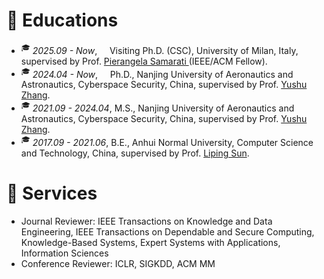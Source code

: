 
# 📖 Educations
- <sup>&#x1F393;</sup>  *2025.09 - Now*,&nbsp; &nbsp;&nbsp; Visiting Ph.D. (CSC), University of Milan, Italy, supervised by Prof. [Pierangela Samarati ](https://samarati.di.unimi.it/) (IEEE/ACM Fellow).
- <sup>&#x1F393;</sup>  *2024.04 - Now*,&nbsp; &nbsp;&nbsp; Ph.D., Nanjing University of Aeronautics and Astronautics, Cyberspace Security, China, supervised by Prof. [Yushu Zhang](https://yushuzhang.cn/).
- <sup>&#x1F393;</sup>  *2021.09 - 2024.04*, M.S., Nanjing University of Aeronautics and Astronautics, Cyberspace Security, China, supervised by Prof. [Yushu Zhang](https://yushuzhang.cn/).
- <sup>&#x1F393;</sup>  *2017.09 - 2021.06*, B.E., Anhui Normal University, Computer Science and Technology, China, supervised by Prof. [Liping Sun](https://ci.ahnu.edu.cn/info/1107/2962.htm).


# 💬 Services
- Journal Reviewer: IEEE Transactions on Knowledge and Data Engineering, IEEE Transactions on Dependable and Secure Computing, Knowledge-Based Systems, Expert Systems with Applications,  Information Sciences
- Conference Reviewer: ICLR, SIGKDD, ACM MM


<!-- # 💻 Internships
- *2021.11 - 2022.06*, [Sony AI](https://ai.sony/index.html), Research Intern, Tokyo.
- *2020.10 - 2021.10*, [Tencent, Youtu Lab](https://open.youtu.qq.com/#/open/home), Research Intern, Shanghai.
- *2019.11 - 2020.4*, [Alibaba, AliExpress](https://best.aliexpress.com/?src=google&albch=fbrnd&acnt=304-410-9721&albcp=2068664807&albag=79246744747&slnk=&trgt=aud-349278956780%3Akwd-14802285088&plac=&crea=593475686546&netw=g&device=c&mtctp=e&memo1=&albbt=Google_7_fbrnd&albagn=888888&isSmbActive=false&isSmbAutoCall=false&needSmbHouyi=false&gclid=CjwKCAjw6raYBhB7EiwABge5KmJEdkBNra9NIkEyXjv8DeW97nuCkApkC0hO6wXmUElokzEzwubdCBoCS1kQAvD_BwE&aff_fcid=49d56b453a774dd18d8a51ad2cf75f42-1661916386478-02753-UneMJZVf&aff_fsk=UneMJZVf&aff_platform=aaf&sk=UneMJZVf&aff_trace_key=49d56b453a774dd18d8a51ad2cf75f42-1661916386478-02753-UneMJZVf&terminal_id=830c48989058475bba173ccde706b3e7&afSmartRedirect=y), Software Engineer, Hangzhou.  --> 

<!--# 🎙 Miscellaneous

### Travel
I enjoy the time traveling with my families and friends. I am always excited about visiting new places and knowing different cultures.



### My cat
My girlfriend and I have three cats together, they are very adorable and have brought a lot of fun to our lives!

<img src="../../images/cat1.jpeg" width = "300" alt="图片名称" align=center />  <img src="../../images/cat4.jpeg" width = "300" alt="图片名称" align=center /> <img src="../../images/cat2.jpeg" width = "300" alt="图片名称" align=center /> --> 








